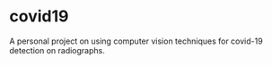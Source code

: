 # covid19
A personal project on using computer vision techniques for covid-19 detection on radiographs. 
